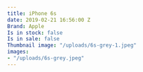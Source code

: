 ```yaml
---
title: iPhone 6s
date: 2019-02-21 16:56:00 Z
Brand: Apple
Is in stock: false
Is in sale: false
Thumbnail image: "/uploads/6s-grey-1.jpeg"
images:
- "/uploads/6s-grey.jpeg"
---
```


